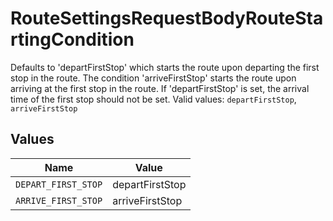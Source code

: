 # RouteSettingsRequestBodyRouteStartingCondition

Defaults to 'departFirstStop' which starts the route upon departing the first stop in the route.
 The condition 'arriveFirstStop' starts the route upon arriving at the first stop in the route. If 'departFirstStop' is set,
the arrival time of the first stop should not be set.  Valid values: `departFirstStop`, `arriveFirstStop`


## Values

| Name                | Value               |
| ------------------- | ------------------- |
| `DEPART_FIRST_STOP` | departFirstStop     |
| `ARRIVE_FIRST_STOP` | arriveFirstStop     |